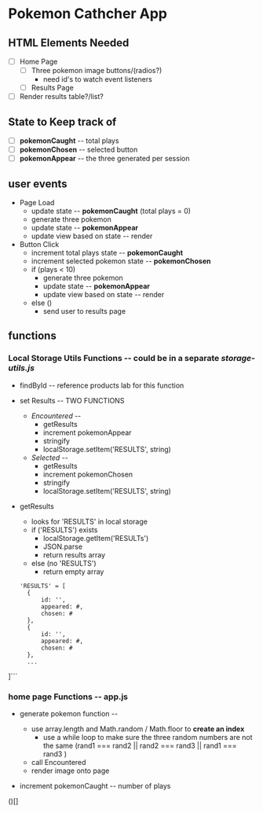 # Pokemon Cathcher App

## HTML Elements Needed
- [ ] Home Page
  - [ ] Three pokemon image buttons/(radios?)
    * need id's to watch event listeners
  - [ ] Results Page
- [ ] Render results table?/list?

## State to Keep track of
- [ ] **pokemonCaught** -- total plays
- [ ] **pokemonChosen** -- selected button
- [ ] **pokemonAppear** -- the three generated per session

## user events
* Page Load
  * update state -- **pokemonCaught** (total plays = 0)
  * generate three pokemon 
  * update state -- **pokemonAppear**
  * update view based on state -- render
* Button Click
  * increment total plays state -- **pokemonCaught**
  * increment selected pokemon state -- **pokemonChosen**
  * if (plays < 10) 
      * generate three pokemon 
      * update state -- **pokemonAppear**
      * update view based on state -- render
  * else () 
    * send user to results page


## functions


### Local Storage Utils Functions -- could be in a separate *storage-utils.js*
* findById -- reference products lab for this function
* set Results -- TWO FUNCTIONS
  * *Encountered* -- 
    * getResults
    * increment pokemonAppear
    * stringify
    * localStorage.setItem('RESULTS', string)
  * *Selected* -- 
    * getResults
    * increment pokemonChosen
    * stringify
    * localStorage.setItem('RESULTS', string)
* getResults
  * looks for 'RESULTS' in local storage
  * if ('RESULTS') exists 
    * localStorage.getItem('RESULTs')
    * JSON.parse
    * return results array
  * else (no 'RESULTS')
    * return empty array

  ```
  'RESULTS' = [
    {
        id: '',
        appeared: #,
        chosen: #
    },
    {
        id: '',
        appeared: #,
        chosen: #
    },
    ...
]```


### home page Functions -- app.js

* generate pokemon function -- 
  * use array.length and Math.random / Math.floor to **create an index**
    *  use a while loop to make sure the three random numbers are not the same
    (rand1 === rand2 || rand2 === rand3 || rand1 === rand3 )
  * call Encountered 
  * render image onto page



* increment pokemonCaught -- number of plays



()[]





